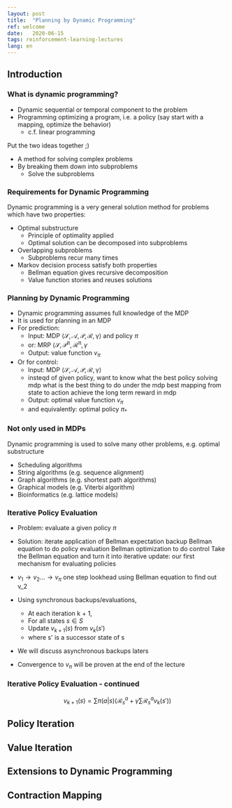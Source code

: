 ```yaml
---
layout: post
title:  "Planning by Dynamic Programming"
ref: welcome
date:   2020-06-15
tags: reinforcement-learning-lectures
lang: en
---
```

## Introduction

### What is dynamic programming?
- Dynamic sequential or temporal component to the problem
- Programming optimizing a program, i.e. a policy (say start with a mapping, optimize the behavior)
    - c.f. linear programming

Put the two ideas together ;)
- A method for solving complex problems
- By breaking them down into subproblems
    - Solve the subproblems

### Requirements for Dynamic Programming
Dynamic programming is a very general solution method for problems which have two properties:
- Optimal substructure
    - Principle of optimality applied
    - Optimal solution can be decomposed into subproblems
- Overlapping subproblems
    - Subproblems recur many times
- Markov decision process satisfy both properties
    - Bellman equation gives recursive decomposition
    - Value function stories and reuses solutions

### Planning by Dynamic Programming
- Dynamic programming assumes full knowledge of the MDP
- It is used for planning in an MDP
- For prediction:
    - Input: MDP $\langle \mathcal{S},\mathcal{A},\mathcal{P},\mathcal{R},\mathcal{\gamma} \rangle$ and policy $\pi$
    - or: MRP $\langle \mathcal{S},\mathcal{P^{\pi}},\mathcal{R^{\pi}}, \gamma$
    - Output: value function $v_\pi$
- Or for control:
    - Input: MDP $\langle \mathcal{S},\mathcal{A},\mathcal{P},\mathcal{R},\mathcal{\gamma} \rangle$
    - insteqd of given policy, want to know what the best policy solving mdp what is the best thing to do under the mdp best mapping from state to action achieve the long term reward in mdp
    - Output: optimal value function $v_\pi$
    - and equivalently: optimal policy $\pi_*$ 

### Not only used in MDPs
Dynamic programming is used to solve many other problems, e.g.
optimal substructure
- Scheduling algorithms
- String algorithms (e.g. sequence alignment)
- Graph algorithms (e.g. shortest path algorithms)
- Graphical models (e.g. Viterbi algorithm)
- Bioinformatics (e.g. lattice models)
### Iterative Policy Evaluation
- Problem: evaluate a given policy $\pi$
- Solution: iterate application of Bellman expectation backup
Bellman equation to do policy evaluation
Bellman optimization to do control
Take the Bellman equation and turn it into iterative update: our first mechanism for evaluating policies

- $v_1 \rightarrow v_2 \dots \rightarrow v_\pi$
one step lookhead using Bellman equation to find out v_2
- Using synchronous backups/evaluations, 
    - At each iteration k + 1,
    - For all states $s \in S$
    - Update $v_{k+1}(s)$ from $v_k(s')$
    - where s' is a successor state of s
- We will discuss asynchronous backups laters
- Convergence to $v_\pi$ will be proven at the end of the lecture
 
### Iterative Policy Evaluation - continued
$$
v_{k+1}(s) = \sum \pi(a|s) \left(\mathcal{R}_s^a + \gamma \sum \mathcal{R}_s^a v_k(s') \right)
$$
## Policy Iteration

## Value Iteration

## Extensions to Dynamic Programming

## Contraction Mapping